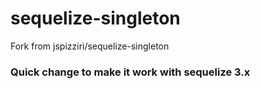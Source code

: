 # sequelize-singleton

 Fork from jspizziri/sequelize-singleton
 
 ### Quick change to make it work with sequelize 3.x
